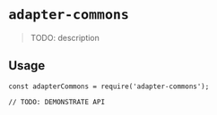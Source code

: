 # `adapter-commons`

> TODO: description

## Usage

```
const adapterCommons = require('adapter-commons');

// TODO: DEMONSTRATE API
```
